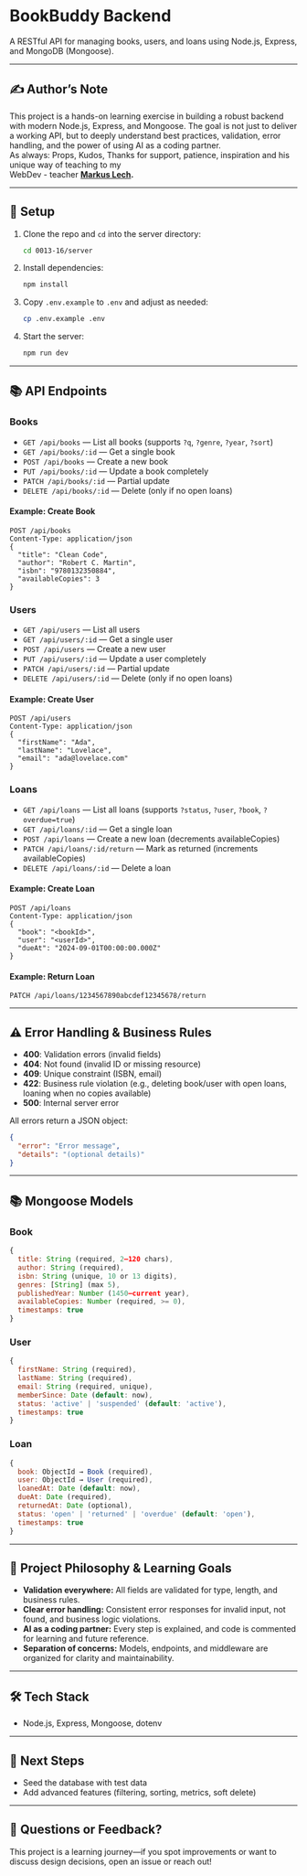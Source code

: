 # BookBuddy Backend

A RESTful API for managing books, users, and loans using Node.js, Express, and MongoDB (Mongoose).

---

## ✍️ Author’s Note

This project is a hands-on learning exercise in building a robust backend with modern Node.js, Express, and Mongoose. The goal is not just to deliver a working API, but to deeply understand best practices, validation, error handling, and the power of using AI as a coding partner. <br />
As always: Props, Kudos, Thanks for support, patience, inspiration and his unique way of teaching to my <br />WebDev - teacher **[Markus Lech](https://github.com/Shonkxs).**

---

## 🚀 Setup

1. Clone the repo and `cd` into the server directory:
   ```bash
   cd 0013-16/server
   ```
2. Install dependencies:
   ```bash
   npm install
   ```
3. Copy `.env.example` to `.env` and adjust as needed:
   ```bash
   cp .env.example .env
   ```
4. Start the server:
   ```bash
   npm run dev
   ```

---

## 📚 API Endpoints

### Books

- `GET /api/books` — List all books (supports `?q`, `?genre`, `?year`, `?sort`)
- `GET /api/books/:id` — Get a single book
- `POST /api/books` — Create a new book
- `PUT /api/books/:id` — Update a book completely
- `PATCH /api/books/:id` — Partial update
- `DELETE /api/books/:id` — Delete (only if no open loans)

#### Example: Create Book

```http
POST /api/books
Content-Type: application/json
{
  "title": "Clean Code",
  "author": "Robert C. Martin",
  "isbn": "9780132350884",
  "availableCopies": 3
}
```

### Users

- `GET /api/users` — List all users
- `GET /api/users/:id` — Get a single user
- `POST /api/users` — Create a new user
- `PUT /api/users/:id` — Update a user completely
- `PATCH /api/users/:id` — Partial update
- `DELETE /api/users/:id` — Delete (only if no open loans)

#### Example: Create User

```http
POST /api/users
Content-Type: application/json
{
  "firstName": "Ada",
  "lastName": "Lovelace",
  "email": "ada@lovelace.com"
}
```

### Loans

- `GET /api/loans` — List all loans (supports `?status`, `?user`, `?book`, `?overdue=true`)
- `GET /api/loans/:id` — Get a single loan
- `POST /api/loans` — Create a new loan (decrements availableCopies)
- `PATCH /api/loans/:id/return` — Mark as returned (increments availableCopies)
- `DELETE /api/loans/:id` — Delete a loan

#### Example: Create Loan

```http
POST /api/loans
Content-Type: application/json
{
  "book": "<bookId>",
  "user": "<userId>",
  "dueAt": "2024-09-01T00:00:00.000Z"
}
```

#### Example: Return Loan

```http
PATCH /api/loans/1234567890abcdef12345678/return
```

---

## ⚠️ Error Handling & Business Rules

- **400**: Validation errors (invalid fields)
- **404**: Not found (invalid ID or missing resource)
- **409**: Unique constraint (ISBN, email)
- **422**: Business rule violation (e.g., deleting book/user with open loans, loaning when no copies available)
- **500**: Internal server error

All errors return a JSON object:

```json
{
  "error": "Error message",
  "details": "(optional details)"
}
```

---

## 📚 Mongoose Models

### Book

```js
{
  title: String (required, 2–120 chars),
  author: String (required),
  isbn: String (unique, 10 or 13 digits),
  genres: [String] (max 5),
  publishedYear: Number (1450–current year),
  availableCopies: Number (required, >= 0),
  timestamps: true
}
```

### User

```js
{
  firstName: String (required),
  lastName: String (required),
  email: String (required, unique),
  memberSince: Date (default: now),
  status: 'active' | 'suspended' (default: 'active'),
  timestamps: true
}
```

### Loan

```js
{
  book: ObjectId → Book (required),
  user: ObjectId → User (required),
  loanedAt: Date (default: now),
  dueAt: Date (required),
  returnedAt: Date (optional),
  status: 'open' | 'returned' | 'overdue' (default: 'open'),
  timestamps: true
}
```

---

## 🧠 Project Philosophy & Learning Goals

- **Validation everywhere:** All fields are validated for type, length, and business rules.
- **Clear error handling:** Consistent error responses for invalid input, not found, and business logic violations.
- **AI as a coding partner:** Every step is explained, and code is commented for learning and future reference.
- **Separation of concerns:** Models, endpoints, and middleware are organized for clarity and maintainability.

---

## 🛠️ Tech Stack

- Node.js, Express, Mongoose, dotenv

---

## 📅 Next Steps

- Seed the database with test data
- Add advanced features (filtering, sorting, metrics, soft delete)

---

## 📢 Questions or Feedback?

This project is a learning journey—if you spot improvements or want to discuss design decisions, open an issue or reach out!

